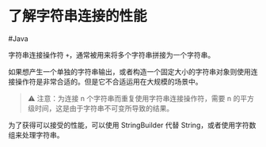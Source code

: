 # 了解字符串连接的性能
#Java 

字符串连接操作符 `+`，通常被用来将多个字符串拼接为一个字符串。

如果想产生一个单独的字符串输出，或者构造一个固定大小的字符串对象则使用连接操作符是非常合适的。但是它不合适运用在大规模的场景中。

> ⚠️ 注意：为连接 n 个字符串而重复使用字符串连接操作符，需要 n 的平方级时间，这是由于字符串不可变所导致的结果。

为了获得可以接受的性能，可以使用 StringBuilder 代替 String，或者使用字符数组来处理字符串。